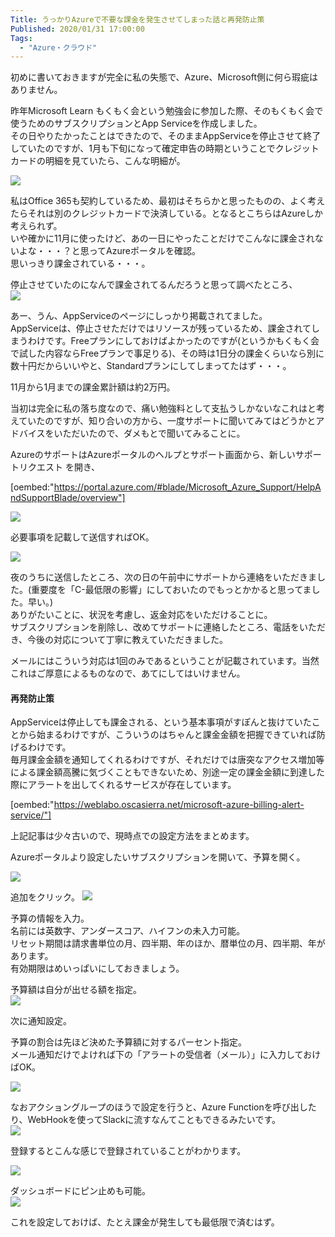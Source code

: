 ```yaml
---
Title: うっかりAzureで不要な課金を発生させてしまった話と再発防止策
Published: 2020/01/31 17:00:00
Tags:
  - "Azure・クラウド"
---
```

初めに書いておきますが完全に私の失態で、Azure、Microsoft側に何ら瑕疵はありません。  

昨年Microsoft Learn もくもく会という勉強会に参加した際、そのもくもく会で使うためのサブスクリプションとApp Serviceを作成しました。  
その日やりたかったことはできたので、そのままAppServiceを停止させて終了していたのですが、1月も下旬になって確定申告の時期ということでクレジットカードの明細を見ていたら、こんな明細が。  

![](20200122111251.png) 

<!-- more -->

私はOffice 365も契約しているため、最初はそちらかと思ったものの、よく考えたらそれは別のクレジットカードで決済している。となるとこちらはAzureしか考えられず。  
いや確かに11月に使ったけど、あの一日にやったことだけでこんなに課金されないよな・・・？と思ってAzureポータルを確認。  
思いっきり課金されている・・・。  

停止させていたのになんで課金されてるんだろうと思って調べたところ、  
![](20200122111522.png)   

あー、うん、AppServiceのページにしっかり掲載されてました。  
AppServiceは、停止させただけではリソースが残っているため、課金されてしまうわけです。Freeプランにしておけばよかったのですが(というかもくもく会で試した内容ならFreeプランで事足りる)、その時は1日分の課金くらいなら別に数十円だからいいやと、Standardプランにしてしまってたはず・・・。  


11月から1月までの課金累計額は約2万円。  

当初は完全に私の落ち度なので、痛い勉強料として支払うしかないなこれはと考えていたのですが、知り合いの方から、一度サポートに聞いてみてはどうかとアドバイスをいただいたので、ダメもとで聞いてみることに。  

AzureのサポートはAzureポータルのヘルプとサポート画面から、新しいサポートリクエスト を開き、

[oembed:"https://portal.azure.com/#blade/Microsoft_Azure_Support/HelpAndSupportBlade/overview"]

![](20200122112109.png) 

必要事項を記載して送信すればOK。  

![](20200122112241.png) 

夜のうちに送信したところ、次の日の午前中にサポートから連絡をいただきました。(重要度を「C-最低限の影響」にしておいたのでもっとかかると思ってました。早い。)  
ありがたいことに、状況を考慮し、返金対応をいただけることに。  
サブスクリプションを削除し、改めてサポートに連絡したところ、電話をいただき、今後の対応について丁寧に教えていただきました。  

メールにはこういう対応は1回のみであるということが記載されています。当然これはご厚意によるものなので、あてにしてはいけません。  

#### 再発防止策  
AppServiceは停止しても課金される、という基本事項がすぽんと抜けていたことから始まるわけですが、こういうのはちゃんと課金金額を把握できていれば防げるわけです。  
毎月課金金額を通知してくれるわけですが、それだけでは唐突なアクセス増加等による課金額高騰に気づくこともできないため、別途一定の課金金額に到達した際にアラートを出してくれるサービスが存在しています。  

[oembed:"https://weblabo.oscasierra.net/microsoft-azure-billing-alert-service/"]

上記記事は少々古いので、現時点での設定方法をまとめます。  

Azureポータルより設定したいサブスクリプションを開いて、予算を開く。  

![](20200122115405.png) 

追加をクリック。
![](20200131163455.png) 

予算の情報を入力。  
名前には英数字、アンダースコア、ハイフンの未入力可能。  
リセット期間は請求書単位の月、四半期、年のほか、暦単位の月、四半期、年があります。  
有効期限はめいっぱいにしておきましょう。  

予算額は自分が出せる額を指定。  
![](20200131163614.png) 

次に通知設定。  

予算の割合は先ほど決めた予算額に対するパーセント指定。  
メール通知だけでよければ下の「アラートの受信者（メール）」に入力しておけばOK。  

![](20200131164230.png) 

なおアクショングループのほうで設定を行うと、Azure Functionを呼び出したり、WebHookを使ってSlackに流すなんてこともできるみたいです。  
![](20200131164404.png) 


登録するとこんな感じで登録されていることがわかります。  

![](20200131164532.png) 

ダッシュボードにピン止めも可能。  
![](20200131164647.png) 


これを設定しておけば、たとえ課金が発生しても最低限で済むはず。